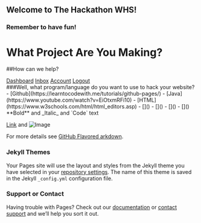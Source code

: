 ## Welcome to The Hackathon WHS!

### Remember to have fun!

# What Project Are You Making?

##How can we help?
<div class="button-group minor-group">
    <a href="1" class="button primary">Dashboard</a>
    <a href="2" class="button">Inbox</a>
    <a href="3" class="button">Account</a>
    <a href="#" class="button">Logout</a>
</div>
###Well, what program/language do you want to use to hack your website?
- [Github](https://learntocodewith.me/tutorials/github-pages/)
- [Java](https://www.youtube.com/watch?v=EiOtxmRFi10)
- [HTML](https://www.w3schools.com/html/html_editors.asp) 
- []()
- []()
- []()
- []()
**Bold** and _Italic_ and `Code` text

[Link](url) and ![Image](src)

For more details see [GitHub Flavored arkdown](https://guides.github.com/features/mastering-mardown/).

### Jekyll Themes

Your Pages site will use the layout and styles from the Jekyll theme you have selected in your [repository settings](https://github.com/shackamaxon/Hackme/settings). The name of this theme is saved in the Jekyll `_config.yml` configuration file.

### Support or Contact

Having trouble with Pages? Check out our [documentation](https://help.github.com/categories/github-pages-basics/) or [contact support](https://github.com/contact) and we’ll help you sort it out.
